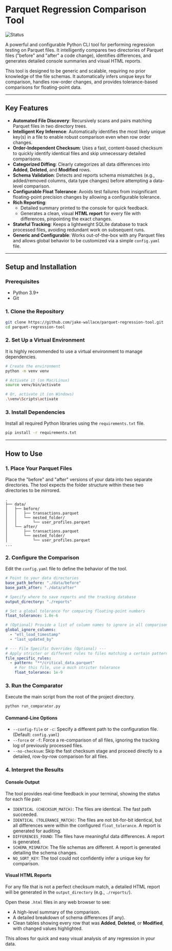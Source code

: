 # Parquet Regression Comparison Tool

![Status](https://img.shields.io/badge/Status-Active-brightgreen)

A powerful and configurable Python CLI tool for performing regression testing on Parquet files. It intelligently compares two directories of Parquet files ("before" and "after" a code change), identifies differences, and generates detailed console summaries and visual HTML reports.

This tool is designed to be generic and scalable, requiring no prior knowledge of the file schemas. It automatically infers unique keys for comparison, handles row-order changes, and provides tolerance-based comparisons for floating-point data.

---

## Key Features

-   **Automated File Discovery**: Recursively scans and pairs matching Parquet files in two directory trees.
-   **Intelligent Key Inference**: Automatically identifies the most likely unique key(s) in a file to enable robust comparison even when row order changes.
-   **Order-Independent Checksum**: Uses a fast, content-based checksum to quickly identify identical files and skip unnecessary detailed comparisons.
-   **Categorized Diffing**: Clearly categorizes all data differences into **Added**, **Deleted**, and **Modified** rows.
-   **Schema Validation**: Detects and reports schema mismatches (e.g., added/removed columns, data type changes) before attempting a data-level comparison.
-   **Configurable Float Tolerance**: Avoids test failures from insignificant floating-point precision changes by allowing a configurable tolerance.
-   **Rich Reporting**:
    -   Detailed summary printed to the console for quick feedback.
    -   Generates a clean, visual **HTML report** for every file with differences, pinpointing the exact changes.
-   **Stateful Tracking**: Keeps a lightweight SQLite database to track processed files, avoiding redundant work on subsequent runs.
-   **Generic and Configurable**: Works out-of-the-box with any Parquet files and allows global behavior to be customized via a simple `config.yaml` file.

---

## Setup and Installation

### Prerequisites

-   Python 3.9+
-   Git

### 1. Clone the Repository

```bash
git clone https://github.com/jake-wallace/parquet-regression-tool.git
cd parquet-regression-tool
```

### 2. Set Up a Virtual Environment

It is highly recommended to use a virtual environment to manage dependencies.

```bash
# Create the environment
python -m venv venv

# Activate it (on Mac/Linux)
source venv/bin/activate

# Or, activate it (on Windows)
.\venv\Scripts\activate
```

### 3. Install Dependencies

Install all required Python libraries using the `requirements.txt` file.

```bash
pip install -r requirements.txt
```

---

## How to Use

### 1. Place Your Parquet Files

Place the "before" and "after" versions of your data into two separate directories. The tool expects the folder structure within these two directories to be mirrored.

```
.
├── data/
│   ├── before/
│   │   ├── transactions.parquet
│   │   └── nested_folder/
│   │       └── user_profiles.parquet
│   └── after/
│       ├── transactions.parquet
│       └── nested_folder/
│           └── user_profiles.parquet
...
```

### 2. Configure the Comparison

Edit the `config.yaml` file to define the behavior of the tool.

```yaml
# Point to your data directories
base_path_before: "./data/before"
base_path_after: "./data/after"

# Specify where to save reports and the tracking database
output_directory: "./reports"

# Set a global tolerance for comparing floating-point numbers
float_tolerance: 1.0e-6

# (Optional) Provide a list of column names to ignore in all comparisons
global_ignore_columns:
  - "etl_load_timestamp"
  - "last_updated_by"

# --- File Specific Overrides (Optional) ---
# Apply stricter or different rules to files matching a certain pattern
file_specific_rules:
  - pattern: "**/critical_data.parquet"
    # For this file, use a much stricter tolerance
    float_tolerance: 1e-9
```

### 3. Run the Comparator

Execute the main script from the root of the project directory.

```bash
python run_comparator.py
```

#### Command-Line Options

-   `--config-file` or `-c`: Specify a different path to the configuration file. (Default: `config.yaml`)
-   `--force` or `-f`: Force a re-comparison of all files, ignoring the tracking log of previously processed files.
-   `--no-checksum`: Skip the fast checksum stage and proceed directly to a detailed, row-by-row comparison for all files.

### 4. Interpret the Results

#### Console Output

The tool provides real-time feedback in your terminal, showing the status for each file pair:

-   `IDENTICAL (CHECKSUM_MATCH)`: The files are identical. The fast path succeeded.
-   `IDENTICAL (TOLERANCE_MATCH)`: The files are not bit-for-bit identical, but all differences were within the configured `float_tolerance`. A report is generated for auditing.
-   `DIFFERENCES_FOUND`: The files have meaningful data differences. A report is generated.
-   `SCHEMA_MISMATCH`: The file schemas are different. A report is generated detailing the schema changes.
-   `NO_SORT_KEY`: The tool could not confidently infer a unique key for comparison.

#### Visual HTML Reports

For any file that is not a perfect checksum match, a detailed HTML report will be generated in the `output_directory` (e.g., `./reports/`).

Open these `.html` files in any web browser to see:
-   A high-level summary of the comparison.
-   A detailed breakdown of schema differences (if any).
-   Clean tables showing every row that was **Added**, **Deleted**, or **Modified**, with changed values highlighted.

This allows for quick and easy visual analysis of any regression in your data.
